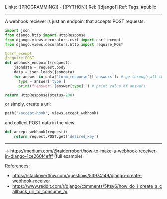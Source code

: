 Links: [[PROGRAMMING]] - [[PYTHON]]
Rel: [[django]]
Ref: 
Tags: #public 

--- 
A webhook reciever is just an endpoint that accepts POST requests:
```py
import json
from django.http import HttpResponse
from django.views.decorators.csrf import csrf_exempt
from django.views.decorators.http import require_POST

@csrf_exempt
@require_POST
def webhook_endpoint(request):
    jsondata = request.body
    data = json.loads(jsondata)
    for answer in data['form_response']['answers']: # go through all the answers
      type = answer['type']
      print(f'answer: {answer[type]}') # print value of answers

return HttpResponse(status=200)
```

or simply,
create a url:
```py
path('/accept-hook', views.accept_webhook)
```
and collect POST data in the view:
```py
def accept_webhook(request):
	return request.POST.get('desired_key')
```

--- 
-> https://medium.com/@raiderrobert/how-to-make-a-webhook-receiver-in-django-1ce260f4efff (full example)

References:
- https://stackoverflow.com/questions/53974149/django-create-webhook-receiver
- https://www.reddit.com/r/django/comments/5ftsy6/how_do_i_create_a_callback_url_to_consume_a/
